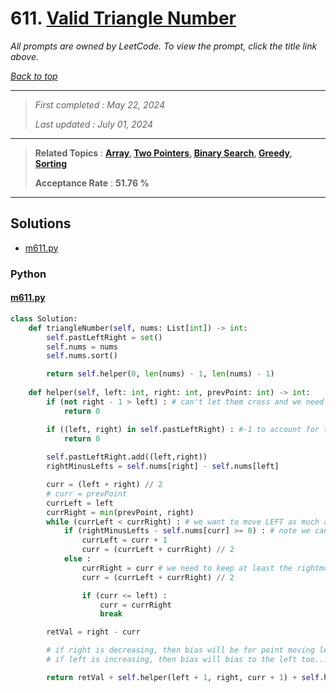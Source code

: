 # 611. [Valid Triangle Number](<https://leetcode.com/problems/valid-triangle-number>)

*All prompts are owned by LeetCode. To view the prompt, click the title link above.*

*[Back to top](<../README.md>)*

------

> *First completed : May 22, 2024*
>
> *Last updated : July 01, 2024*

------

> **Related Topics** : **[Array](<by_topic/Array.md>), [Two Pointers](<by_topic/Two Pointers.md>), [Binary Search](<by_topic/Binary Search.md>), [Greedy](<by_topic/Greedy.md>), [Sorting](<by_topic/Sorting.md>)**
>
> **Acceptance Rate** : **51.76 %**

------

## Solutions

- [m611.py](<../my-submissions/m611.py>)
### Python
#### [m611.py](<../my-submissions/m611.py>)
```Python
class Solution:
    def triangleNumber(self, nums: List[int]) -> int:
        self.pastLeftRight = set()
        self.nums = nums
        self.nums.sort()

        return self.helper(0, len(nums) - 1, len(nums) - 1)
    
    def helper(self, left: int, right: int, prevPoint: int) -> int:
        if (not right - 1 > left) : # can't let them cross and we need to res a val for mid
            return 0 

        if ((left, right) in self.pastLeftRight) : #-1 to account for the middle value
            return 0
        
        self.pastLeftRight.add((left,right))
        rightMinusLefts = self.nums[right] - self.nums[left]

        curr = (left + right) // 2
        # curr = prevPoint
        currLeft = left
        currRight = min(prevPoint, right)
        while (currLeft < currRight) : # we want to move LEFT as much as possible
            if (rightMinusLefts - self.nums[curr] >= 0) : # note we cannot check for exactness easily due to us binsearching for "this works" rather than "this is"
                currLeft = curr + 1
                curr = (currLeft + currRight) // 2
            else :
                currRight = curr # we need to keep at least the rightmost working
                curr = (currLeft + currRight) // 2

                if (curr <= left) :
                    curr = currRight
                    break

        retVal = right - curr

        # if right is decreasing, then bias will be for point moving left -- point cannot be more right than previous
        # if left is increasing, then bias will bias to the left too...

        return retVal + self.helper(left + 1, right, curr + 1) + self.helper(left, right - 1, curr + 1)

```

